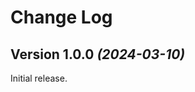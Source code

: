 Change Log
===============================================================================

Version 1.0.0 *(2024-03-10)*
----------------------------

Initial release.
